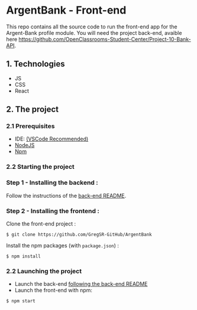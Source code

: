 # ArgentBank - Front-end

This repo contains all the source code to run the front-end app for the Argent-Bank profile module.
You will need the project back-end, avaible here https://github.com/OpenClassrooms-Student-Center/Project-10-Bank-API.

## 1. Technologies

- JS
- CSS 
- React

## 2. The project

### 2.1 Prerequisites

- IDE: [(VSCode Recommended)](https://code.visualstudio.com/)
- [NodeJS](https://nodejs.org/en/)
- [Npm](https://www.npmjs.com/)

### 2.2 Starting the project

### Step 1 - Installing the backend :

Follow the instructions of the [back-end README](https://github.com/OpenClassrooms-Student-Center/Project-10-Bank-API).

### Step 2 - Installing the frontend :

Clone the front-end project :
```
$ git clone https://github.com/GregSR-GitHub/ArgentBank
```

Install the npm packages (with `package.json`) :
```
$ npm install
```

### 2.2 Launching the project

- Launch the back-end [following the back-end README](https://github.com/OpenClassrooms-Student-Center/Project-10-Bank-API)
- Launch the front-end with npm:
```
$ npm start
```